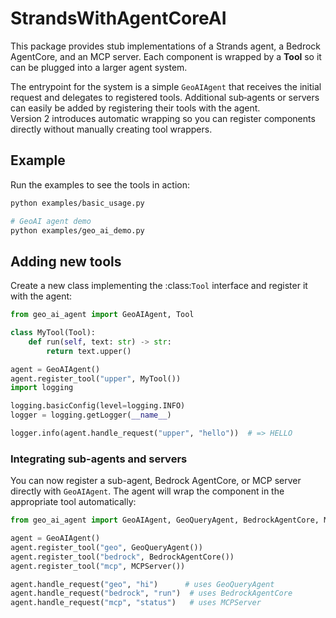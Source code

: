 # StrandsWithAgentCoreAI

This package provides stub implementations of a Strands agent, a Bedrock
AgentCore, and an MCP server.  Each component is wrapped by a **Tool** so it can
be plugged into a larger agent system.

The entrypoint for the system is a simple `GeoAIAgent` that receives the
initial request and delegates to registered tools.  Additional sub‑agents or
servers can easily be added by registering their tools with the agent.  
Version 2 introduces automatic wrapping so you can register components
directly without manually creating tool wrappers.

## Example
Run the examples to see the tools in action:

```bash
python examples/basic_usage.py

# GeoAI agent demo
python examples/geo_ai_demo.py
```

## Adding new tools

Create a new class implementing the :class:`Tool` interface and register it
with the agent:

```python
from geo_ai_agent import GeoAIAgent, Tool

class MyTool(Tool):
    def run(self, text: str) -> str:
        return text.upper()

agent = GeoAIAgent()
agent.register_tool("upper", MyTool())
import logging

logging.basicConfig(level=logging.INFO)
logger = logging.getLogger(__name__)

logger.info(agent.handle_request("upper", "hello"))  # => HELLO
```

### Integrating sub-agents and servers

You can now register a sub-agent, Bedrock AgentCore, or MCP server directly
with `GeoAIAgent`.  The agent will wrap the component in the appropriate
tool automatically:

```python
from geo_ai_agent import GeoAIAgent, GeoQueryAgent, BedrockAgentCore, MCPServer

agent = GeoAIAgent()
agent.register_tool("geo", GeoQueryAgent())
agent.register_tool("bedrock", BedrockAgentCore())
agent.register_tool("mcp", MCPServer())

agent.handle_request("geo", "hi")      # uses GeoQueryAgent
agent.handle_request("bedrock", "run")  # uses BedrockAgentCore
agent.handle_request("mcp", "status")   # uses MCPServer
```
